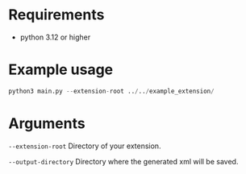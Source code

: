 
# Requirements

- python 3.12 or higher

# Example usage

``` python
python3 main.py --extension-root ../../example_extension/
```

# Arguments

```--extension-root``` Directory of your extension.

```--output-directory``` Directory where the generated xml will be saved.
